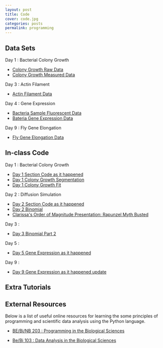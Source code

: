 ```yaml
---
layout: post
title: Code
cover: code.jpg
categories: posts
permalink: programming
---
```


## Data Sets

Day 1 : Bacterial Colony Growth
* [Colony Growth Raw Data](code/data/Colony_growth_phase.zip)
* [Colony Growth Measured Data](code/data/colony_area.txt)

Day 3 : Actin Filament
* [Actin Filament Data](http://rpdata.caltech.edu/courses/course_data/ActinFilaments.zip)

Day 4 : Gene Expression
* [Bacteria Sample Fluorescent Data](http://rpdata.caltech.edu/courses/course_data/BacteriaSampleImages.zip)
* [Bateria Gene Expression Data](http://rpdata.caltech.edu/courses/course_data/lacI_titration_O1O2.zip)

Day 9 : Fly Gene Elongation
* [Fly Gene Elongation Data](http://rpdata.caltech.edu/courses/course_data/FlyElongation.zip)

## In-class Code
Day 1 : Bacterial Colony Growth
* [Day 1 Section Code as it happened](code/day1_20170730_sectionCode_asithappend.mlx)
* [Day 1 Colony Growth Segmentation](code/day1_20180729_segmentation.mlx)
* [Day 1 Colony Growth Fit](code/day1_20180730_colony_growth_fit.mlx)

Day 2 : Diffusion Simulation
* [Day 2 Section Code as it happened](code/as_it_happened_day2_20180731.mlx)
* [Day 2 Binomial](code/day2_20180731_binomial.mlx)
* [Clarissa's Order of Magnitude Presentation: Rapunzel Myth Busted](code/Clarissa_outoffield.key)

Day 3 : 
* [Day 3 Binomial Part 2](code/day3_binomialPart2.mlx)

Day 5 : 
* [Day 5 Gene Expression as it happened](http://rpdata.caltech.edu/courses/course_data/day5_geneExpProject_atithappened.mlx) 

Day 9 : 
* [Day 9 Gene Expression as it happened update](code/day5_geneExpProject_atithappened_0807.mlx)

## Extra Tutorials

## External Resources
Below is a list of useful online resources for learning the some principles of programming and scientific data analysis using the Python language.

* [BE/Bi/NB 203 : Programming in the Biological Sciences](http://justinbois.github.io/bootcamp/2018/)

* [Be/Bi 103 : Data Analysis in the Biological Sciences](http://www.bebi103.caltech.edu)
